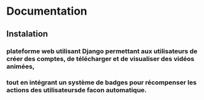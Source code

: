 # Documentation

## Instalation 
### plateforme web utilisant Django permettant aux utilisateurs de créer des comptes, de télécharger et de visualiser des vidéos animées, 
### tout en intégrant un système de badges pour récompenser les actions des utilisateursde facon automatique.
